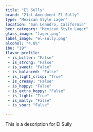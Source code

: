 ```yaml
---
title: "El Sully"
brand: "21st Amendment El Sully"
type: "Mexican Style Lager"
location: "San Leandro, California"
beer_category: "Mexican Style Lager"
glass_image: "lager.png"
label_image: "el-sully.png"
alcohol: "4.8%"
ibu: "19"
flavor_profile:
 - is_bitter: "False"
 - is_strong: "False"
 - is_sweet: "False"
 - is_balanced: "False"
 - is_light_crisp: "True"
 - is_creamy: "False"
 - is_hoppy: "False"
 - is_extra_hoppy: "False"
 - is_light: "True"
 - is_malty: "False"
 - is_sour: "False"

---
```


This is a description for El Sully

